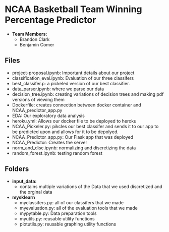 # NCAA Basketball Team Winning Percentage Predictor
* **Team Members:**
    * Brandon Clark
    * Benjamin Comer

## Files
* project-proposal.ipynb: Important details about our project
* classification_eval.ipynb: Evaluation of our three classifers
* best_classifer.p: a pickeled version of our best classifier.
* data_parser.ipynb: where we parse our data
* decision_tree.ipynb: creating variations of decision trees and making pdf versions of viewing them
* Dockerfile: creates connection between docker container and NCAA_predictor_app.py
* EDA: Our exploratory data analysis
* heroku.yml: Allows our docker file to be deployed to heroku
* NCAA_Pickeler.py: pikcles our best classifer and sends it to our app to be predicted upon and allows for it to be depolyed.
* NCAA_Predictor_app.py: Our Flask app that was deployed
* NCAA_Predictor: Creates the server
* norm_and_disc.ipynb: normalizing and discretizing the data
* random_forest.ipynb: testing random forest

## Folders
* **input_data:** 
    * contains multiple variations of the Data that we used discretized and the orginal data
* **mysklearn**
    * myclassifers.py: all of our classifers that we made
    * myevaluation.py: all of the evaluation tools that we made
    * mypytable.py: Data preparation tools
    * myutils.py: reusable utility functions
    * plotutils.py: reusable graphing utility functions
